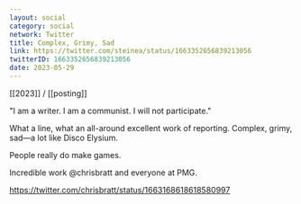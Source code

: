 ```yaml
---
layout: social
category: social
network: Twitter
title: Complex, Grimy, Sad
link: https://twitter.com/steinea/status/1663352656839213056
twitterID: 1663352656839213056
date: 2023-05-29
---
```


[[2023]] / [[posting]]

"I am a writer. I am a communist. I will not participate."

What a line, what an all-around excellent work of reporting. Complex, grimy, sad—a lot like Disco Elysium.

People really do make games.

Incredible work @chrisbratt and everyone at PMG.

<https://twitter.com/chrisbratt/status/1663168618618580997>
